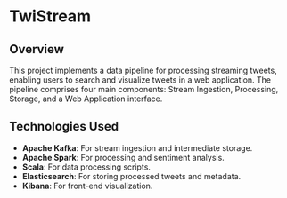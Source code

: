 # TwiStream

## Overview
This project implements a data pipeline for processing streaming tweets, enabling users to search and visualize tweets in a web application. The pipeline comprises four main components: Stream Ingestion, Processing, Storage, and a Web Application interface.

## Technologies Used
- **Apache Kafka**: For stream ingestion and intermediate storage.
- **Apache Spark**: For processing and sentiment analysis.
- **Scala**: For data processing scripts.
- **Elasticsearch**: For storing processed tweets and metadata.
- **Kibana**: For front-end visualization.
